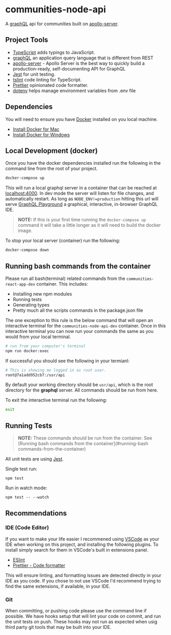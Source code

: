 # communities-node-api

A [graphQL](https://graphql.org/learn/) api for communities built on [apollo-server](https://www.apollographql.com/docs/apollo-server/).

## Project Tools

- [TypeScript](https://www.typescriptlang.org/index.html) adds typings to JavaScript.
- [graphQL](https://graphql.org/learn/) an application query language that is different from REST
- [apollo-server](https://www.apollographql.com/docs/apollo-server/) - Apollo Server is the best way to quickly build a production-ready, self-documenting API for GraphQL
- [Jest](https://jestjs.io/) for unit testing.
- [tslint](https://palantir.github.io/tslint/) code linting for TypeScript.
- [Prettier](https://github.com/prettier/prettier) opinionated code formatter.
- [dotenv](https://github.com/motdotla/dotenv) helps manage environment variables from .env file

## Dependencies

You will need to ensure you have [Docker](https://docs.docker.com/) installed on you local machine.

- [Install Docker for Mac](https://docs.docker.com/docker-for-mac/install/)
- [Install Docker for Windows](https://docs.docker.com/docker-for-windows/)

## Local Development (docker)

Once you have the docker dependencies installed run the following in the command line from the root of your project.

```bash
docker-compose up
```

This will run a local graphql server in a container that can be reached at [localhost:4000](http://localhost:4000). In dev mode the server will listen for file changes, and automatically restart. As long as `NODE_ENV!=production` hitting this url will serve [GraphQL Playground](https://github.com/prisma/graphql-playground) a graphical, interactive, in-browser GraphQL IDE.

> **NOTE:** If this is your first time running the `docker-compose up` command it will take a little longer as it will need to build the docker image.

To stop your local server (container) run the following:

```bash
docker-compose down
```

## Running bash commands from the container

Please run all bash(terminal) related commands from the `communities-react-app-dev` container. This includes:

- Installing new npm modules
- Running tests
- Generating types
- Pretty much all the scripts commands in the package.json file

The one exception to this rule is the below command that will open an interactive terminal for the `communities-node-api-dev` container. Once in this interactive terminal you can now run your commands the same as you would from your local terminal.

```bash
# run from your computer's terminal
npm run docker:exec
```

If successful you should see the following in your termianl:

```bash
# This is showing me logged in as root user.
root@7a1add952cb7:/usr/api
```

By default your working directory should be `usr/api`, which is the root directory for the **graphql** server. All commands should be run from here.

To exit the interactive terminal run the following:

```bash
exit
```

## Running Tests

> **NOTE:** These commands should be run from the container. See [Running bash commands from the container](#running-bash commands-from-the-container)

All unit tests are using [Jest](https://jestjs.io/).

Single test run:

```
npm test
```

Run in watch mode:

```
npm test -- --watch
```

## Recommendations

### IDE (Code Editor)

If you want to make your life easier I recommened using [VSCode](https://code.visualstudio.com/docs/setup/setup-overview) as your IDE when working on this project, and installing the following plugins. To install simply search for them in VSCode's built in extensions panel.

- [ESlint](https://marketplace.visualstudio.com/items?itemName=dbaeumer.vscode-eslint)
- [Prettier - Code formatter](https://marketplace.visualstudio.com/items?itemName=esbenp.prettier-vscode)

This will ensure linting, and formatting issues are detected directly in your IDE as you code. If you chose to not use VSCode I'd recommend trying to find the same extensions, if available, in your IDE.

### Git

When committing, or pushing code please use the command line if possible. We have hooks setup that will lint your code on commit, and run the unit tests on push. These hooks may not run as expected when usig third party git tools that may be built into your IDE.

